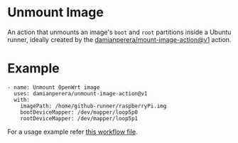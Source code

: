 # Unmount Image
An action that unmounts an image's `boot` and `root` partitions inside a Ubuntu runner, ideally created by the [damianperera/mount-image-action@v1](https://github.com/damianperera/mount-image-action) action.

# Example
```
- name: Unmount OpenWrt image
  uses: damianperera/unmount-image-action@v1
  with:
    imagePath: /home/github-runner/raspberryPi.img
    bootDeviceMapper: /dev/mapper/loop5p0
    rootDeviceMapper: /dev/mapper/loop5p1
```
For a usage example refer [this workflow file](https://github.com/damianperera/openwrt-rpi/blob/main/.github/workflows/build.yml).
